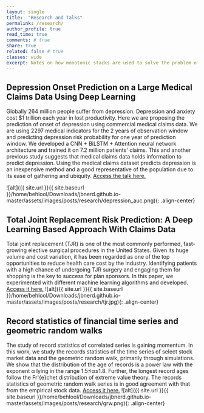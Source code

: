 ```yaml
---
layout: single
title:  "Research and Talks"
permalink: /research/
author_profile: true
read_time: true
comments: # true
share: true
related: false # true
classes: wide
excerpt: Notes on how monotonic stacks are used to solve the problem of computing next greater intervals in linear time.
---
```


## Depression Onset Prediction on a Large Medical Claims Data Using Deep Learning

Globally 264 million people suffer from depression. Depression and anxiety cost $1 trillion each year in lost productivity. Here we are proposing the prediction of onset of depression using commercial medical claims data. We are using 2297 medical indicators for the 2 years of observation window and predicting depression risk probability for one year of prediction window. We developed a CNN + BiLSTM + Attention neural network architecture and trained it on 7.2 million patients' claims. This and another previous study suggests that medical claims data holds information to predict depression. Using the medical claims dataset predicts depression is an inexpensive method and a good representative of the population due to its ease of gathering and ubiquity.
[Access the talk here.][odsc-talk] 

![alt]({{ site.url }}{{ site.baseurl }}/home/behlool/Downloads/jbnerd.github.io-master/assets/images/posts/research/depression_auc.png){: .align-center}


## Total Joint Replacement Risk Prediction: A Deep Learning Based Approach With Claims Data

Total joint replacement (TJR) is one of the most commonly performed, fast-growing elective surgical procedures in the United States. Given its huge volume and cost variation, it has been regarded as one of the top opportunities to reduce health care cost by the industry. Identifying patients with a high chance of undergoing TJR surgery and engaging them for shopping is the key to success for plan sponsors. In this paper, we experimented with different machine learning algorithms and developed. 
[Access it here.][tjr]
![alt]({{ site.url }}{{ site.baseurl }}/home/behlool/Downloads/jbnerd.github.io-master/assets/images/posts/research/tjr.jpg){: .align-center}

## Record statistics of financial time series and geometric random walks

The study of record statistics of correlated series is gaining momentum. In this work, we study the records statistics of the time series of select stock market data and the geometric random walk, primarily through simulations. We show that the distribution of the age of records is a power law with the exponent α lying in the range 1.5≤α≤1.8. Further, the longest record ages follow the Fr\'{e}chet distribution of extreme value theory. The records statistics of geometric random walk series is in good agreement with that from the empirical stock data.
[Access it here.][geometric-random-walk] 
![alt]({{ site.url }}{{ site.baseurl }}/home/behlool/Downloads/jbnerd.github.io-master/assets/images/posts/research/grw.png){: .align-center}

[odsc-talk]: https://aiplus.odsc.com/courses/depression-onset-prediction
[tjr]: https://pubmed.ncbi.nlm.nih.gov/31259011/ 
[geometric-random-walk]: https://journals.aps.org/pre/abstract/10.1103/PhysRevE.90.032126